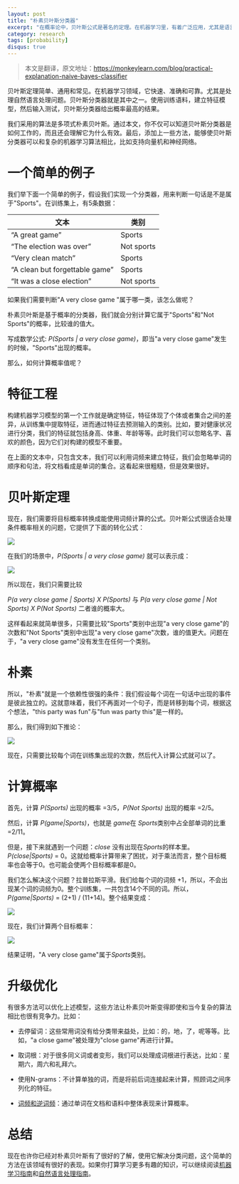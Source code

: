 ```yaml
---
layout: post
title: "朴素贝叶斯分类器"
excerpt: "在概率论中，贝叶斯公式是著名的定理。在机器学习里，有着广泛应用，尤其是语言类问题。本篇以简单和朴实的语言介绍这个定理及其应用。"
category: research
tags: [probability]
disqus: true
---
```


> 本文是翻译，原文地址：https://monkeylearn.com/blog/practical-explanation-naive-bayes-classifier

贝叶斯定理简单、通用和常见。在机器学习领域，它快速、准确和可靠。尤其是处理自然语言处理问题。贝叶斯分类器就是其中之一。使用训练语料，建立特征模型，然后输入测试，贝叶斯分类器给出概率最高的结果。

我们采用的算法是多项式朴素贝叶斯。通过本文，你不仅可以知道贝叶斯分类器是如何工作的，而且还会理解它为什么有效。最后，添加上一些方法，能够使贝叶斯分类器可以和复杂的机器学习算法相比，比如支持向量机和神经网络。

# 一个简单的例子

我们举下面一个简单的例子，假设我们实现一个分类器，用来判断一句话是不是属于"Sports"。在训练集上，有5条数据：

| 文本	| 类别 |
| --- | --- |
| “A great game” | Sports
| “The election was over” | 	Not sports
| “Very clean match” | 	Sports
| “A clean but forgettable game” | 	Sports
| “It was a close election” | 	Not sports


如果我们需要判断"A very close game "属于哪一类，该怎么做呢？

朴素贝叶斯是基于概率的分类器，我们就会分别计算它属于"Sports"和"Not Sports"的概率，比较谁的值大。

写成数学公式: *P(Sports | a very close game)*，即当"a very close game"发生的时候，"Sports"出现的概率。

那么，如何计算概率值呢？

# 特征工程

构建机器学习模型的第一个工作就是确定特征，特征体现了个体或者集合之间的差异，从训练集中提取特征，进而通过特征去预测输入的类别。比如，要对健康状况进行分类，我们的特征就包括身高、体重、年龄等等。此时我们可以忽略名字、喜欢的颜色，因为它们对构建的模型不重要。

在上面的文本中，只包含文本，我们可以利用词频来建立特征，我们会忽略单词的顺序和句法，将文档看成是单词的集合。这看起来很粗糙，但是效果很好。

# 贝叶斯定理

现在，我们需要将目标概率转换成能使用词频计算的公式。贝叶斯公式很适合处理条件概率相关的问题，它提供了下面的转化公式：

![](http://7xkeqi.com1.z0.glb.clouddn.com/chatbot/images/2017/06/bayes1.svg)

在我们的场景中，*P(Sports | a very close game)* 就可以表示成：

![](http://7xkeqi.com1.z0.glb.clouddn.com/chatbot/images/2017/06/bayes2.svg)

所以现在，我们只需要比较

*P(a very close game | Sports) X P(Sports)* 与 *P(a very close game | Not Sports) X P(Not Sports)* 二者谁的概率大。

这样看起来就简单很多，只需要比较"Sports"类别中出现"a very close game"的次数和"Not Sports"类别中出现"a very close game"次数，谁的值更大。问题在于，"a very close game"没有发生在任何一个类别。

# 朴素
所以，"朴素"就是一个依赖性很强的条件：我们假设每个词在一句话中出现的事件是彼此独立的。这就意味着，我们不再面对一个句子，而是转移到每个词，根据这个想法，"this party was fun"与"fun was party this"是一样的。

那么，我们得到如下推论：

![](http://7xkeqi.com1.z0.glb.clouddn.com/chatbot/images/2017/06/bayes3.svg)

现在，只需要比较每个词在训练集出现的次数，然后代入计算公式就可以了。

# 计算概率

首先，计算 *P(Sports)* 出现的概率 =3/5，*P(Not Sports)* 出现的概率 =2/5。

然后，计算 *P(game|Sports)*，也就是 *game*在 *Sports*类别中占全部单词的比重 =2/11。

但是，接下来就遇到一个问题：*close* 没有出现在*Sports*的样本里。*P(close|Sports)* = 0。这就给概率计算带来了困扰，对于乘法而言，整个目标概率也会等于0。也可能会使两个目标概率都是0。

我们怎么解决这个问题？拉普拉斯平滑。我们给每个词的词频 +1，所以，不会出现某个词的词频为0。整个训练集，一共包含14个不同的词。所以，*P(game|Sports)* = (2+1) / (11+14)。整个结果变成：

![](http://7xkeqi.com1.z0.glb.clouddn.com/chatbot/images/2017/06/bayes4.svg)

现在，我们计算两个目标概率：

![](http://7xkeqi.com1.z0.glb.clouddn.com/chatbot/images/2017/06/bayes5.svg)

结果证明，"A very close game"属于*Sports*类别。

# 升级优化

有很多方法可以优化上述模型，这些方法让朴素贝叶斯变得即使和当今复杂的算法相比也很有竞争力。比如：

* 去停留词：这些常用词没有给分类带来益处，比如：的，地，了，呢等等。比如，"a close game"被处理为"close game"再进行计算。

* 取词根：对于很多同义词或者变形，我们可以处理成词根进行表达，比如：星期六，周六和礼拜六。

* 使用N-grams：不计算单独的词，而是将前后词连接起来计算，照顾词之间序列化的特征。

* [词频和逆词频](http://samurais.github.io/development/2017/06/14/tf-idf/)：通过单词在文档和语料中整体表现来计算概率。

# 总结

现在也许你已经对朴素贝叶斯有了很好的了解，使用它解决分类问题，这个简单的方法在该领域有很好的表现。如果你打算学习更多有趣的知识，可以继续阅读[机器学习指南](https://blog.monkeylearn.com/a-gentle-guide-to-machine-learning/)和[自然语言处理指南](https://blog.monkeylearn.com/the-definitive-guide-to-natural-language-processing/)。